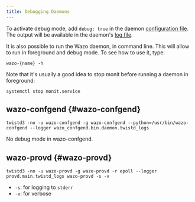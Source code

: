```yaml
---
title: Debugging Daemons
---
```


To activate debug mode, add `debug: true` in the daemon
[configuration file](/uc-doc/system/configuration_files). The output will be available in the
daemon's [log file](/uc-doc/system/log_files).

It is also possible to run the Wazo daemon, in command line. This will allow to run in foreground
and debug mode. To see how to use it, type:

```shell
wazo-{name} -h
```

Note that it's usually a good idea to stop monit before running a daemon in foreground:

```shell
systemctl stop monit.service
```

## wazo-confgend {#wazo-confgend}

```shell
twistd3 -no -u wazo-confgend -g wazo-confgend --python=/usr/bin/wazo-confgend --logger wazo_confgend.bin.daemon.twistd_logs
```

No debug mode in wazo-confgend.

## wazo-provd {#wazo-provd}

```shell
twistd3 -no -u wazo-provd -g wazo-provd -r epoll --logger provd.main.twistd_logs wazo-provd -s -v
```

- `-s`: for logging to `stderr`
- `-v`: for verbose
